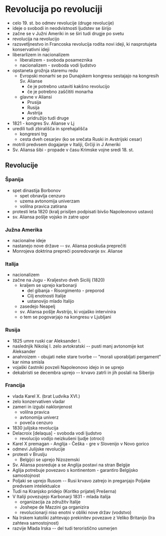 # Revolucija po revoluciji
- celo 19. st. bo odmev revolucije (druge revolucije)
- ideje o svobodi in neodvistnosti ljudstev se širijo
- začne se v Južni Ameriki in se širi tudi drugje po svetu 
- revolucija na revolucijo
- razsvetljnestvo in Francoska revolucija rodita novi ideji, ki nasprotujeta konservativni ideji
- liberarlizem in nacionalizem
    - liberalizem - svoboda posameznika
    - nacionalizem - svoboda vodi ljudstvo
- opstaneta grožnja staremu redu
    - Evropski monarhi se po Dunajskem kongresu sestajajo na kongresih Sv. Alianse
        - če je potrebno ustaviti kakšno revolucijo
        - če je potrebno zaščititi monarha
    - glavne v Aliansi 
        - Prusija
        - Rusija
        - Avstrija
        - pridružijo tudi druge
- 1821 - kongres Sv. Alianse v Lj
- uredili tudi zbirališča in sprehajališča
    - kongresni trg
    - cesta dveh cesarjev (ko se srečata Ruski in Avstrijski cesar)
- motrili predvsem dogajanje v Italiji, Grčiji in J Ameriki
- Sv. Aliansa šibi - propade v času Krimske vojne sredi 18. st.
## Revolucije
### Španija
- spet dinastija Borbonov
    - spet obnavlja cenzuro
    - uzema avtonomija univerzam
    - volilna pravica zatirana
- protesti leta 1820 (kralj prisiljen podpisati bivšo Napoleonovo ustavo)
- sv. Aliansa pošlje vojsko in zatre upor
### Južna Amerika
- nacionalne ideje
- nastanejo nove države -- sv. Aliansa poskuša preprečiti
- Monrojeva doktrina prepreči posredovanje sv. Alianse
### Italija
- nacionalizem
- začne na Jugu - Kraljestvo dveh Sicilij (1820)
    - kraljem se uprejo karbonarji
        - del gibanja - Risorgimento - preporod
        - Cilj enotnosti Italije
        - ustanovijo mlado Italijo
    - zasedejo Neapelj
    - sv. Aliansa pošlje Avstrijo, ki vojaško intervinira
    - o tem se pogovarjajo na kongresu v Ljubljani
### Rusija
- 1825 umre ruski car Aleksander I.
- naslednjik Nikolaj I. zelo avtokratski -- pusti manj avtonomije kot Aleksander
- anahroizem - obujati neke stare tvorbe -- "morali uporabljati pergament" kar nima smisla
- vojaški častniki povzeli Napoleonovo idejo in se uprejo
- dekabristi se decembra uprejo -- krvavo zatrli in jih poslali na Siberijo
### Francija
- vlada Karel X. (brat Ludvika XVI.)
- zelo konzervativen vladar 
- zameri in izgubi naklonjenost
    - volilna pravica
    - avtonomija univerz
    - poveča cenzuro
- 1830 julijska revolucija
- Delacroix [delaqua] - svoboda vodi ljudstvo
    - revolucijo vodijo neizkušeni ljudje (otroci)
- Karel X premagan - Anglija - Češka - gre v Slovenijo v Novo gorico
- odmevi Julijske revolucije
- protesti v Bruslju 
    - Belgijci se uprejo Nizozemski
- Sv. Aliansa posreduje a se Anglija postavi na stran Belgije
- Aglija potrebuje povezavo s kontinentom - garantiro Belgijsko samostojnost
- Poljaki se uprejo Rusom -- Rusi krvavo zatrejo in preganjajo Poljake predvsem intelektualce
- Tudi na Kranjsko pridejo (Koritko prijatelj Prešerna)
- V Italiji povezujejo Karbonarji 1831 - mlada italija
    - organizacija za združitv Italije
    - Joshepe de Mazzini ga organizira
    - revolucionarji niso enotni v obliki nove držav (vodstvo)
- Na Irskem katoliki zahtevajo prekinitev povezave z Veliko Britanijo (Ira zahteva samostojnost)
- razvije Mlada Irska -- del tudi teroristično usmerjen


